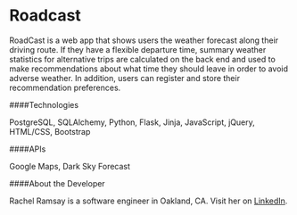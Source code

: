# Roadcast

RoadCast is a web app that shows users the weather forecast along their driving route. If they have a flexible departure time, summary weather statistics for alternative trips are calculated on the back end and used to make recommendations about what time they should leave in order to avoid adverse weather. In addition, users can register and store their recommendation preferences.

####Technologies

PostgreSQL, SQLAlchemy, Python, Flask, Jinja, JavaScript, jQuery, HTML/CSS, Bootstrap

####APIs

Google Maps, Dark Sky Forecast

####About the Developer

Rachel Ramsay is a software engineer in Oakland, CA. Visit her on [LinkedIn](https://www.linkedin.com/in/rachelbuilds/).


